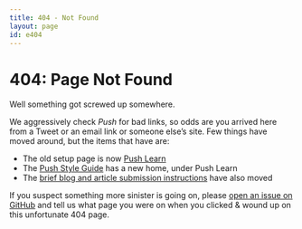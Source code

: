 ```yaml
---
title: 404 - Not Found
layout: page
id: e404
---
```


# 404: Page Not Found

Well something got screwed up somewhere.

We aggressively check *Push* for bad links, so odds are you arrived here from a Tweet or an email
link or someone else’s site. Few things have moved around, but the items that have are:

* The old setup page is now [Push Learn](/learn/)
* The [Push Style Guide](/learn/style-guide.html) has a new home, under Push Learn
* The [brief blog and article submission instructions](/learn/quick-instructions.html) have also
  moved

If you suspect something more sinister is going on, please [open an issue on
GitHub](https://github.com/cwcon/push/issues/new) and tell us what page you were on when you clicked
& wound up on this unfortunate 404 page.
